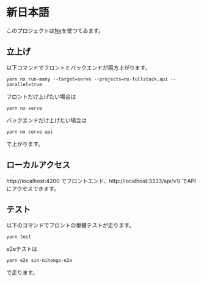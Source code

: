 

# 新日本語

このプロジェクトは[Nx](https://nx.dev)を使つてゐます。

## 立上げ

以下コマンドでフロントとバックエンドが兩方上がります。

```
yarn nx run-many --target=serve --projects=nx-fullstack,api --parallel=true
```

フロントだけ上げたい場合は

```
yarn nx serve
```

バックエンドだけ上げたい場合は

```
yarn nx serve api
```

で上がります。

## ローカルアクセス

http://localhost:4200 でフロントエンド、http://localhost:3333/api/v1/ でAPIにアクセスできます。

## テスト

以下のコマンドでフロントの單體テストが走ります。

```
yarn test
```

e2eテストは

```
yarn e2e sin-nihongo-e2e
```

で走ります。